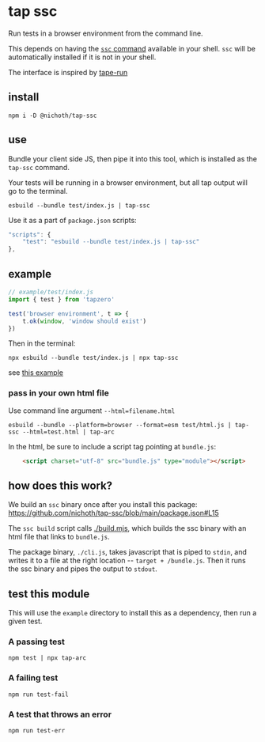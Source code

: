 # tap ssc
Run tests in a browser environment from the command line.

This depends on having the [`ssc` command](https://sockets.sh/) available in your shell. `ssc` will be automatically installed if it is not in your shell.

The interface is inspired by [tape-run](https://www.npmjs.com/package/tape-run)

## install
```
npm i -D @nichoth/tap-ssc
```

## use
Bundle your client side JS, then pipe it into this tool, which is installed as the `tap-ssc` command.

Your tests will be running in a browser environment, but all tap output will go to the terminal.

```
esbuild --bundle test/index.js | tap-ssc
```

Use it as a part of `package.json` scripts:
```js
"scripts": {
    "test": "esbuild --bundle test/index.js | tap-ssc"
},
```

## example
```js
// example/test/index.js
import { test } from 'tapzero'

test('browser environment', t => {
    t.ok(window, 'window should exist')
})
```

Then in the terminal:
```
npx esbuild --bundle test/index.js | npx tap-ssc
```

see [this example](https://github.com/nichoth/tap-ssc/blob/main/example/package.json#L2)

### pass in your own html file
Use command line argument `--html=filename.html`

```
esbuild --bundle --platform=browser --format=esm test/html.js | tap-ssc --html=test.html | tap-arc
```

In the html, be sure to include a script tag pointing at `bundle.js`:
```html
    <script charset="utf-8" src="bundle.js" type="module"></script>
```


## how does this work?
We build an `ssc` binary once after you install this package: https://github.com/nichoth/tap-ssc/blob/main/package.json#L15

The `ssc build` script calls [./build.mjs](https://github.com/nichoth/tap-ssc/blob/main/build.mjs), which builds the ssc binary with an html file that links to `bundle.js`.

The package binary, `./cli.js`, takes javascript that is piped to `stdin`, and writes it to a file at the right location -- `target + /bundle.js`. Then it runs the ssc binary and pipes the output to `stdout`.

## test this module
This will use the `example` directory to install this as a dependency, then run a given test.

### A passing test
```
npm test | npx tap-arc
```

### A failing test
```
npm run test-fail
```

### A test that throws an error
```
npm run test-err
```
